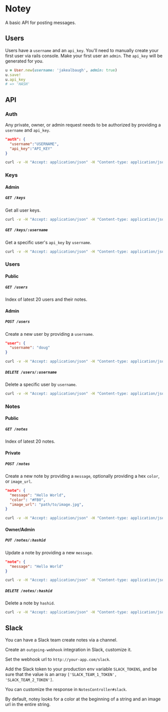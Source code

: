 # Notey

A basic API for posting messages.

## Users

Users have a `username` and an `api_key`. You'll need to manually create your first user via rails console. Make your first user an `admin`. The `api_key` will be generated for you.

```ruby
u = User.new(username: 'jakealbaugh', admin: true)
u.save!
u.api_key 
# => 'HASH'
```

## API
### Auth
Any private, owner, or admin request needs to be authorized by providing a `username` and `api_key`.

```json
"auth": {
  "username":"USERNAME",
  "api_key":"API_KEY"
}
```

```bash
curl -v -H "Accept: application/json" -H "Content-type: application/json" -X WHATEVER -d '{"data": {},"auth":{"username":"USERNAME","api_key":"API_KEY"}}' http://localhost:3000/whatever
```

### Keys
#### Admin
##### `GET /keys`
Get all user keys.

```bash
curl -v -H "Accept: application/json" -H "Content-type: application/json" -X GET -d '{"auth":{"username":"USERNAME","api_key":"API_KEY"}}' http://localhost:3000/keys
```

##### `GET /keys/:username`
Get a specific user's `api_key` by `username`.

```bash
curl -v -H "Accept: application/json" -H "Content-type: application/json" -X GET -d '{"auth":{"username":"USERNAME","api_key":"API_KEY"}}' http://localhost:3000/keys/jake
```

### Users
#### Public
##### `GET /users`
Index of latest 20 users and their notes.

#### Admin
##### `POST /users`
Create a new user by providing a `username`.

```json
"user": {
  "username": "doug"
}
```

```bash
curl -v -H "Accept: application/json" -H "Content-type: application/json" -X POST -d ' {"user":{"username":"doug"},"auth":{"username":"USERNAME","api_key":"API_KEY"}}' http://localhost:3000/users
```

##### `DELETE /users/:username`
Delete a specific user by `username`.

```bash
curl -v -H "Accept: application/json" -H "Content-type: application/json" -X DELETE -d '{"auth":{"username":"USERNAME","api_key":"API_KEY"}}' http://localhost:3000/users/jake
```

### Notes
#### Public
##### `GET /notes`
Index of latest 20 notes.

#### Private
##### `POST /notes`
Create a new note by providing a `message`, optionally providing a hex `color`, or `image_url`.

```json
"note": {
  "message": "Hello World",
  "color": "#FB0",
  "image_url": "path/to/image.jpg",
}
```

```bash
curl -v -H "Accept: application/json" -H "Content-type: application/json" -X POST -d ' {"note":{"message":"Hello World"},"auth":{"username":"USERNAME","api_key":"API_KEY"}}' http://localhost:3000/notes
```

#### Owner/Admin
##### `PUT /notes/:hashid`
Update a note by providing a new `message`.

```json
"note": {
  "message": "Hello World"
}
```

```bash
curl -v -H "Accept: application/json" -H "Content-type: application/json" -X PUT -d ' {"note":{"message":"Hello World"},"auth":{"username":"USERNAME","api_key":"API_KEY"}}' http://localhost:3000/notes/abc123
```

##### `DELETE /notes/:hashid`
Delete a note by `hashid`.

```bash
curl -v -H "Accept: application/json" -H "Content-type: application/json" -X DELETE -d '{"auth":{"username":"USERNAME","api_key":"API_KEY"}}' http://localhost:3000/notes/1jd12
```



## Slack
You can have a Slack team create notes via a channel.

Create an `outgoing-webhook` integration in Slack, customize it.

Set the webhook url to `http://your-app.com/slack`.

Add the Slack token to your production env variable `SLACK_TOKENS`, and be sure that the value is an array `['SLACK_TEAM_1_TOKEN', 'SLACK_TEAM_2_TOKEN']`.

You can customize the response in `NotesController#slack`.

By default, notey looks for a color at the beginning of a string and an image url in the entire string.